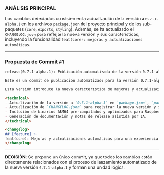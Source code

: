 ### **ANÁLISIS PRINCIPAL**

Los cambios detectados consisten en la actualización de la versión a `0.7.1-alpha.1` en los archivos `package.json` del proyecto principal y de los sub-paquetes (`core`, `exports`, `styling`). Además, se ha actualizado el `CHANGELOG.json` para reflejar la nueva versión y sus características, incluyendo la funcionalidad `feat(core): mejoras y actualizaciones automáticas`.

---

### **Propuesta de Commit #1**

```markdown
release(0.7.1-alpha.1): Publicación automatizada de la versión 0.7.1-alpha.1

Este es un commit de publicación automatizado para la versión 0.7.1-alpha.1.

Esta versión introduce la nueva característica de mejoras y actualizaciones automáticas en el núcleo de la aplicación. Incluye binarios ARM64 nativos, optimizados específicamente para Raspberry Pi 3B+, y viene acompañada de documentación mejorada y notas de lanzamiento generadas mediante inteligencia artificial para mayor claridad y detalle.

<technical>
- Actualización de la versión a `0.7.1-alpha.1` en `package.json`, `packages/core/package.json`, `packages/exports/package.json` y `packages/styling/package.json`.
- Actualización de `CHANGELOG.json` para registrar la nueva versión y sus cambios.
- Inclusión de binarios ARM64 pre-compilados y optimizados para Raspberry Pi 3B+.
- Generación de documentación y notas de release asistida por IA.
</technical>

<changelog>
## [feature] ✨
feat(core): Mejoras y actualizaciones automáticas para una experiencia de usuario más fluida y mantenible.
</changelog>
```

---

**DECISIÓN**: Se propone un único commit, ya que todos los cambios están directamente relacionados con el proceso de lanzamiento automatizado de la nueva versión `0.7.1-alpha.1` y forman una unidad lógica.
